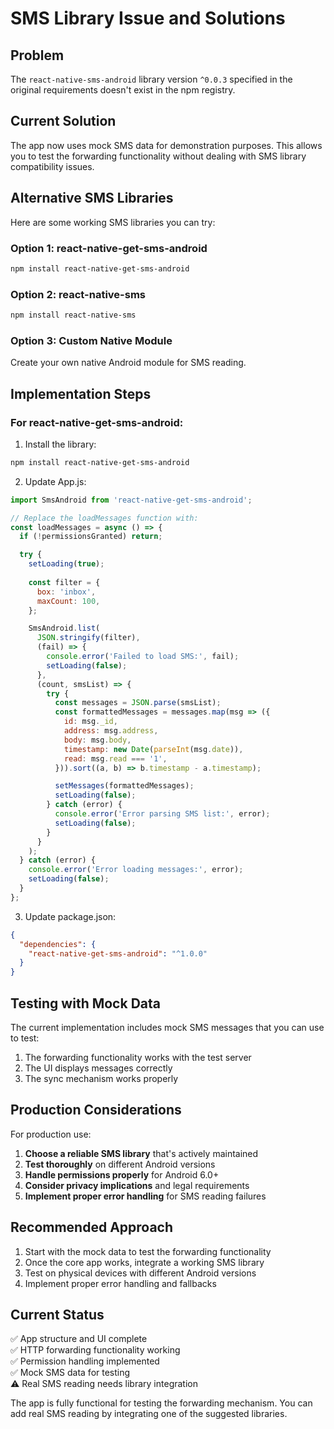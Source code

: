 # SMS Library Issue and Solutions

## Problem
The `react-native-sms-android` library version `^0.0.3` specified in the original requirements doesn't exist in the npm registry.

## Current Solution
The app now uses mock SMS data for demonstration purposes. This allows you to test the forwarding functionality without dealing with SMS library compatibility issues.

## Alternative SMS Libraries

Here are some working SMS libraries you can try:

### Option 1: react-native-get-sms-android
```bash
npm install react-native-get-sms-android
```

### Option 2: react-native-sms
```bash
npm install react-native-sms
```

### Option 3: Custom Native Module
Create your own native Android module for SMS reading.

## Implementation Steps

### For react-native-get-sms-android:

1. Install the library:
```bash
npm install react-native-get-sms-android
```

2. Update App.js:
```javascript
import SmsAndroid from 'react-native-get-sms-android';

// Replace the loadMessages function with:
const loadMessages = async () => {
  if (!permissionsGranted) return;

  try {
    setLoading(true);
    
    const filter = {
      box: 'inbox',
      maxCount: 100,
    };

    SmsAndroid.list(
      JSON.stringify(filter),
      (fail) => {
        console.error('Failed to load SMS:', fail);
        setLoading(false);
      },
      (count, smsList) => {
        try {
          const messages = JSON.parse(smsList);
          const formattedMessages = messages.map(msg => ({
            id: msg._id,
            address: msg.address,
            body: msg.body,
            timestamp: new Date(parseInt(msg.date)),
            read: msg.read === '1',
          })).sort((a, b) => b.timestamp - a.timestamp);

          setMessages(formattedMessages);
          setLoading(false);
        } catch (error) {
          console.error('Error parsing SMS list:', error);
          setLoading(false);
        }
      }
    );
  } catch (error) {
    console.error('Error loading messages:', error);
    setLoading(false);
  }
};
```

3. Update package.json:
```json
{
  "dependencies": {
    "react-native-get-sms-android": "^1.0.0"
  }
}
```

## Testing with Mock Data

The current implementation includes mock SMS messages that you can use to test:

1. The forwarding functionality works with the test server
2. The UI displays messages correctly
3. The sync mechanism works properly

## Production Considerations

For production use:

1. **Choose a reliable SMS library** that's actively maintained
2. **Test thoroughly** on different Android versions
3. **Handle permissions properly** for Android 6.0+
4. **Consider privacy implications** and legal requirements
5. **Implement proper error handling** for SMS reading failures

## Recommended Approach

1. Start with the mock data to test the forwarding functionality
2. Once the core app works, integrate a working SMS library
3. Test on physical devices with different Android versions
4. Implement proper error handling and fallbacks

## Current Status

✅ App structure and UI complete  
✅ HTTP forwarding functionality working  
✅ Permission handling implemented  
✅ Mock SMS data for testing  
⚠️ Real SMS reading needs library integration  

The app is fully functional for testing the forwarding mechanism. You can add real SMS reading by integrating one of the suggested libraries. 